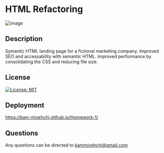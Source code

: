 # HTML Refactoring
![image](https://user-images.githubusercontent.com/90432404/136686813-9cf92f51-a39b-45c0-88eb-b48db6cf749c.png)

## Description
Symantic HTML landing page for a fictional marketing company. Improved SEO and accessability with semantic HTML. Improved performance by consolidating the CSS and reducing file size.

## License
[![License: MIT](https://img.shields.io/badge/License-MIT-yellow.svg)](https://opensource.org/licenses/MIT)

## Deployment
https://kam-mivehchi.github.io/Homework-1/

## Questions
 Any questions can be directed to kammivehchi@gmail.com

